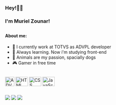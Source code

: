 ### Hey!👋🏻
### I'm Muriel Zounar! 
##
#### About me:
  - 🔭 I currently work at TOTVS as ADVPL developer
  - 🌱 Always learning. Now i'm studying front-end
  - 🐶 Animals are my passion, spacially dogs
  - 🎮 Gamer in free time

<div style="display: inline_block"><br>
  <img align="center" alt="ADVPL Icon" height="30" width="30" src="https://cdn.icon-icons.com/icons2/2107/PNG/512/file_type_advpl_icon_130762.png">
  <img align="center" alt="HTML Icon" height="30" width="40" src="https://cdn.jsdelivr.net/gh/devicons/devicon/icons/html5/html5-original.svg">
  <img align="center" alt="CSS Icon" height="30" width="40" src="https://cdn.jsdelivr.net/gh/devicons/devicon/icons/css3/css3-original.svg">
  <img align="center" alt="JavaScript Icon" height="30" width="40" src="https://cdn.jsdelivr.net/gh/devicons/devicon/icons/javascript/javascript-plain.svg">
</div>

  ##
  
<div> 
  <a href="https://www.linkedin.com/in/murielzounar/" target="_blank"><img src="https://img.shields.io/badge/-LinkedIn-%230077B5?style=for-the-badge&logo=linkedin&logoColor=white" target="_blank"></a>
  <a href = "mailto:muriel.zounar@gmail.com"><img src="https://img.shields.io/badge/-Gmail-%23333?style=for-the-badge&logo=gmail&logoColor=white" target="_blank"></a>
  <a href="https://www.instagram.com/muriel.zounar/" target="_blank"><img src="https://img.shields.io/badge/-Instagram-%23E4405F?style=for-the-badge&logo=instagram&logoColor=white" target="_blank"></a>
</div>

<!--
  https://github.com/anuraghazra/github-readme-stats/blob/master/docs/readme_pt-BR.md#personaliza%C3%A7%C3%A3o
-->
